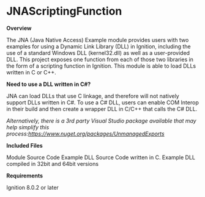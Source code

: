 # JNAScriptingFunction

**Overview**

The JNA (Java Native Access) Example module provides users with two examples for using a Dynamic Link Library (DLL) in Ignition, including the use of a standard Windows DLL (kernel32.dll) as well as a user-provided DLL. This project exposes one function from each of those two libraries in the form of a scripting function in Ignition. This module is able to load DLLs written in C or C++. 

**Need to use a DLL written in C#?**

JNA can load DLLs that use C linkage, and therefore will not natively support DLLs written in C#. To use a C# DLL, users can enable COM Interop in their build and then create a wrapper DLL in C/C++ that calls the C# DLL. 

*Alternatively, there is a 3rd party Visual Studio package available that may help simplify this process:https://www.nuget.org/packages/UnmanagedExports*

**Included Files**

Module Source Code
Example DLL Source Code written in C.
Example DLL compiled in 32bit and 64bit versions

**Requirements**

Ignition 8.0.2 or later
